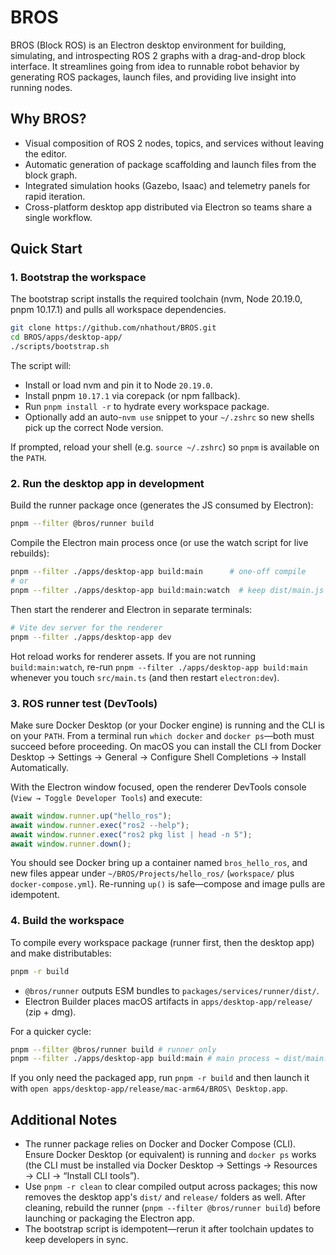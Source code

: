 # BROS

BROS (Block ROS) is an Electron desktop environment for building, simulating, and introspecting ROS 2 graphs with a drag-and-drop block interface. It streamlines going from idea to runnable robot behavior by generating ROS packages, launch files, and providing live insight into running nodes.

## Why BROS?
- Visual composition of ROS 2 nodes, topics, and services without leaving the editor.
- Automatic generation of package scaffolding and launch files from the block graph.
- Integrated simulation hooks (Gazebo, Isaac) and telemetry panels for rapid iteration.
- Cross-platform desktop app distributed via Electron so teams share a single workflow.

## Quick Start

### 1. Bootstrap the workspace

The bootstrap script installs the required toolchain (nvm, Node 20.19.0, pnpm 10.17.1) and pulls all workspace dependencies.

```bash
git clone https://github.com/nhathout/BROS.git
cd BROS/apps/desktop-app/
./scripts/bootstrap.sh
```

The script will:
- Install or load nvm and pin it to Node `20.19.0`.
- Install pnpm `10.17.1` via corepack (or npm fallback).
- Run `pnpm install -r` to hydrate every workspace package.
- Optionally add an auto-`nvm use` snippet to your `~/.zshrc` so new shells pick up the correct Node version.

If prompted, reload your shell (e.g. `source ~/.zshrc`) so `pnpm` is available on the `PATH`.

### 2. Run the desktop app in development

Build the runner package once (generates the JS consumed by Electron):

```bash
pnpm --filter @bros/runner build
```

Compile the Electron main process once (or use the watch script for live rebuilds):

```bash
pnpm --filter ./apps/desktop-app build:main      # one-off compile
# or
pnpm --filter ./apps/desktop-app build:main:watch  # keep dist/main.js up to date
```

Then start the renderer and Electron in separate terminals:

```bash
# Vite dev server for the renderer
pnpm --filter ./apps/desktop-app dev
```

Hot reload works for renderer assets. If you are not running `build:main:watch`, re-run `pnpm --filter ./apps/desktop-app build:main` whenever you touch `src/main.ts` (and then restart `electron:dev`).

### 3. ROS runner test (DevTools)

Make sure Docker Desktop (or your Docker engine) is running and the CLI is on your `PATH`. From a terminal run `which docker` and `docker ps`—both must succeed before proceeding. On macOS you can install the CLI from Docker Desktop → Settings → General → Configure Shell Completions → Install Automatically.

With the Electron window focused, open the renderer DevTools console (`View → Toggle Developer Tools`) and execute:

```js
await window.runner.up("hello_ros");
await window.runner.exec("ros2 --help");
await window.runner.exec("ros2 pkg list | head -n 5");
await window.runner.down();
```

You should see Docker bring up a container named `bros_hello_ros`, and new files appear under `~/BROS/Projects/hello_ros/` (`workspace/` plus `docker-compose.yml`). Re-running `up()` is safe—compose and image pulls are idempotent. 

### 4. Build the workspace

To compile every workspace package (runner first, then the desktop app) and make distributables:

```bash
pnpm -r build
```

- `@bros/runner` outputs ESM bundles to `packages/services/runner/dist/`.
- Electron Builder places macOS artifacts in `apps/desktop-app/release/` (zip + dmg). 

For a quicker cycle:

```bash
pnpm --filter @bros/runner build # runner only
pnpm --filter ./apps/desktop-app build:main # main process → dist/main.js
```

If you only need the packaged app, run `pnpm -r build` and then launch it with `open apps/desktop-app/release/mac-arm64/BROS\ Desktop.app`.

## Additional Notes
- The runner package relies on Docker and Docker Compose (CLI). Ensure Docker Desktop (or equivalent) is running and `docker ps` works (the CLI must be installed via Docker Desktop → Settings → Resources → CLI → “Install CLI tools”).
- Use `pnpm -r clean` to clear compiled output across packages; this now removes the desktop app's `dist/` and `release/` folders as well. After cleaning, rebuild the runner (`pnpm --filter @bros/runner build`) before launching or packaging the Electron app.
- The bootstrap script is idempotent—rerun it after toolchain updates to keep developers in sync.

